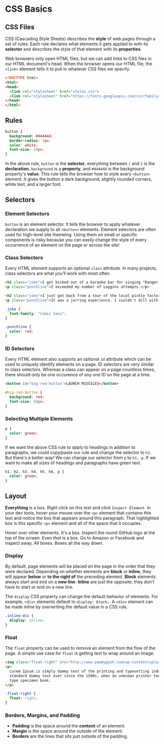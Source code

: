 # CSS Basics

## CSS Files

CSS (Cascading Style Sheets) describes the __style__ of web pages through a set of rules. Each rule declares what elements it gets applied to with its __selector__ and describes the style of that element with its __properties__.

Web browsers only open HTML files, but we can add links to CSS files in our HTML document's head. When the browser opens our HTML file, the `<link>` element tells it to pull in whatever CSS files we specify.

```html
<!DOCTYPE html>
<html>
<head>
  <link rel="stylesheet" href="styles.css">
  <link rel="stylesheet" href="https://fonts.googleapis.com/css?family=Roboto"> 
</head>
</html>
```

## Rules

```css
button {
  background: #444444;
  border-radius: 3px;
  color: white;
  font-size: 20px;
}
```

In the above rule, `button` is the __selector__, everything between `{` and `}` is the __declaration__, `background` is a __property__, and `#444444` is the background property's __value__. This rule tells the browser how to style every `<button>` element. It gives the button a dark background, slightly rounded corners, white text, and a larger font.

## Selectors

### Element Selectors

`button` is an element selector. It tells the browser to apply whatever declaration we supply to all `<button>` elements. Element selectors are often used for high-level site themeing. Using them on small or specific components is risky because you can easily change the style of every occurrence of an element on the page or across the site!

### Class Selectors

Every HTML element supports an optional `class` attribute. In many projects, class selectors are what you'll work with most often.

```html
<h2 class="joke">I got kicked out of a karaoke bar for singing "Danger Zone" five times.</h2>
<p class="punchline">I exceeded my number of Loggins attempts.</p>

<h2 class="joke">I just got back from a tour of the local pickle factory.</h2>
<p class="punchline">It was a jarring experience. I couldn't dill with it.</p>
```

```css
.joke {
  font-family: "Comic Sans";
}

.punchline {
  color: red;
}
```

### ID Selectors

Every HTML element also supports an optional `id` attribute which can be used to uniquely identify elements on a page. ID selectors are very similar to class selectors. Whereas a class can appear on a page countless times, there should only be one occurence of any one ID on the page at a time.

```html
<button id="big-red-button">LAUNCH MISSILES</button>
```

```css
#big-red-button {
  background: red;
  font-size: 50px;
}
```

### Selecting Multiple Elements

```css
p {
  color: green;
}
```

If we want the above CSS rule to apply to headings in addition to paragraphs, we could copy/paste our rule and change the selector to `h1`. But there's a better way! We can change our selector from `p` to `h1, p`. If we want to make all sizes of headings and paragraphs have green text.

```css
h1, h2, h3, h4, h5, h6, p {
  color: green;
}
```

## Layout

__Everything__ is a box. Right click on this text and click `Inspect Element`. In your dev tools, hover your mouse over the `<p>` element that contains this text and notice the box that appears around this paragraph. That highlighted box is this specific `<p>` element and all of the space that it occupies.

Hover over other elements. It's a box. Inspect the round GitHub logo at the top of the screen. Even _that_ is a box. Go to Amazon or Facebook and inspect away. All boxes. Boxes all the way down.

### Display

By default, page elements will be placed on the page in the order that they were declared. Depending on whether elements are __block__ or __inline__, they will appear __below__ or __to the right of__ the preceding element. __Block__ elements always start and end on a __new line__. __Inline__ are just the opposite; they don't have to start or end on a new line.

The `display` CSS property can change the default behavior of elements. For example, `<div>` elements default to `display: block;`. A `<div>` element can be made inline by overwriting the default value in a CSS rule.

```css
.inline-div {
  display: inline;
}
```

### Float

The `float` property can be used to remove an element from the flow of the page. A simple use case for `float` is getting text to wrap around an image.

```html
<img class="float-right" src="http://www.pawmygosh.com/wp-content/uploads/2015/02/chubby4-570x596.jpg">
<p>
  Lorem Ipsum is simply dummy text of the printing and typesetting industry. Lorem Ipsum has been the industry's
  standard dummy text ever since the 1500s, when an unknown printer took a galley of type and scrambled it to make a
  type specimen book.
</p>
```

```css
.float-right {
  float: right;
}
```

### Borders, Margins, and Padding

* __Padding__ is the space around the __content__ of an element.
* __Margin__ is the space around the outside of the element.
* __Borders__ are the lines that sits just outside of the padding.
